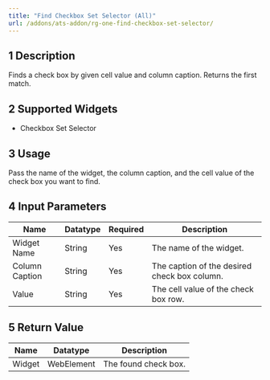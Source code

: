 ```yaml
---
title: "Find Checkbox Set Selector (All)"
url: /addons/ats-addon/rg-one-find-checkbox-set-selector/
---
```


## 1 Description

Finds a check box by given cell value and column caption. Returns the first match.

## 2 Supported Widgets

* Checkbox Set Selector

## 3 Usage

Pass the name of the widget, the column caption, and the cell value of the check box you want to find.

## 4 Input Parameters

Name | Datatype | Required | Description
---- | -------- | -------- | ---------------
Widget Name | String | Yes | The name of the widget.
Column Caption | String  | Yes | The caption of the desired check box column.
Value | String | Yes | The cell value of the check box row.

## 5 Return Value

Name | Datatype | Description
---- | --------- | ---------------
Widget | WebElement | The found check box.
